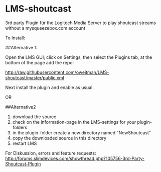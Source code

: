 # LMS-shoutcast

3rd party Plugin für the Logitech Media Server to play shoutcast streams without a mysqueezebox.com account 

To Install:

##Alternative 1:

Open the LMS GUI; click on Settings, then select the Plugins tab, at the bottom of the page add the repo:

http://raw.githubusercontent.com/oweitman/LMS-shoutcast/master/public.xml

Next install the plugin and enable as usual.

OR

##Alternative2

1. download the source
2. check on the information-page in the LMS-settings for your plugin-folders
3. in the plugin-folder create a new directory named "NewShoutcast"
4. copy the downloaded source in this directory
5. restart LMS

For Diskussion, errors and feature requests:
http://forums.slimdevices.com/showthread.php?105756-3rd-Party-Shoutcast-Plugin

